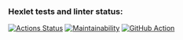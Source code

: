 ### Hexlet tests and linter status:
[![Actions Status](https://github.com/LyudmilaMaksimova/frontend-project-lvl2/workflows/hexlet-check/badge.svg)](https://github.com/LyudmilaMaksimova/frontend-project-lvl2/actions)
[![Maintainability](https://api.codeclimate.com/v1/badges/a99a88d28ad37a79dbf6/maintainability)](https://codeclimate.com/github/codeclimate/codeclimate/maintainability) 
[![GitHub Action](https://github.com/github/docs/actions/workflows/main.yml/badge.svg)](https://github.com/LyudmilaMaksimova/frontend-project-lvl2/actions)
